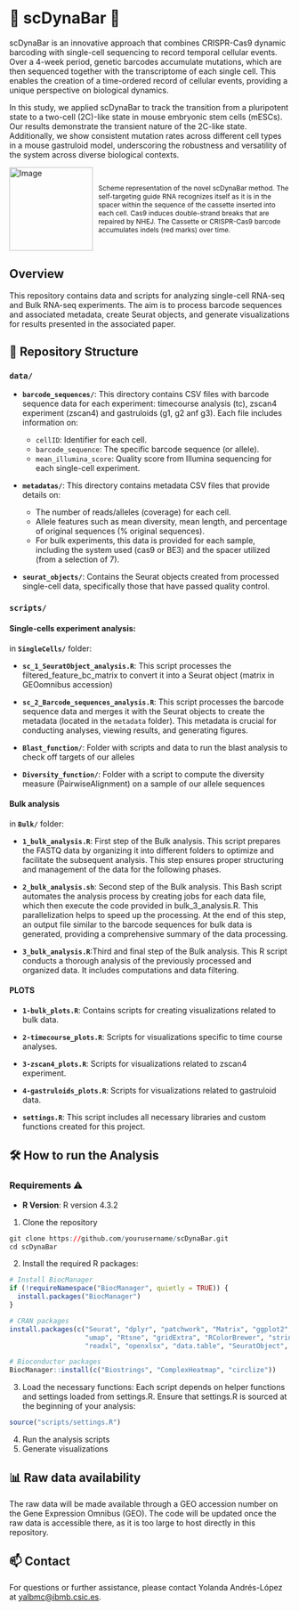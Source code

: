 #   🧬 scDynaBar 🧬

scDynaBar is an innovative approach that combines CRISPR-Cas9 dynamic barcoding with single-cell sequencing to record temporal cellular events. Over a 4-week period, genetic barcodes accumulate mutations, which are then sequenced together with the transcriptome of each single cell. This enables the creation of a time-ordered record of cellular events, providing a unique perspective on biological dynamics.

In this study, we applied scDynaBar to track the transition from a pluripotent state to a two-cell (2C)-like state in mouse embryonic stem cells (mESCs). Our results demonstrate the transient nature of the 2C-like state. Additionally, we show consistent mutation rates across different cell types in a mouse gastruloid model, underscoring the robustness and versatility of the system across diverse biological contexts.

<div style="display: flex; align-items: center;">
    <img src="https://github.com/user-attachments/assets/4baa7786-9729-4ab0-a8cd-b3fa9e6d4db1" alt="Image" width="150" style="margin-right: 10px;"/>
    <p style="font-size: 12px;">Scheme representation of the novel scDynaBar method. The
self-targeting guide RNA recognizes itself as it is in the spacer within the sequence of the
cassette inserted into each cell. Cas9 induces double-strand breaks that are repaired by
NHEJ. The Cassette or CRISPR-Cas9 barcode accumulates indels (red marks) over time.</p>
</div>



## Overview

This repository contains data and scripts for analyzing single-cell RNA-seq and Bulk RNA-seq experiments. The aim is to process barcode sequences and associated metadata, create Seurat objects, and generate visualizations for results presented in the associated paper.

## 📁 Repository Structure

### `data/`

- **`barcode_sequences/`**: This directory contains CSV files with barcode sequence data for each experiment: timecourse analysis (tc), zscan4 experiment (zscan4) and gastruloids (g1, g2 anf g3). Each file includes information on:
  - `cellID`: Identifier for each cell.
  - `barcode_sequence`: The specific barcode sequence (or allele).
  - `mean_illumina_score`: Quality score from Illumina sequencing for each single-cell experiment.

- **`metadatas/`**: This directory contains metadata CSV files that provide details on:
  - The number of reads/alleles (coverage) for each cell.
  - Allele features such as mean diversity, mean length, and percentage of original sequences (% original sequences).
  - For bulk experiments, this data is provided for each sample, including the system used (cas9 or BE3) and the spacer utilized (from a selection of 7).

- **`seurat_objects/`**: Contains the Seurat objects created from processed single-cell data, specifically those that have passed quality control.

### `scripts/`

#### Single-cells experiment analysis:
in **`SingleCells/`** folder:
- **`sc_1_SeuratObject_analysis.R`**: This script processes the filtered_feature_bc_matrix to convert it into a Seurat object (matrix in GEOomnibus accession)

- **`sc_2_Barcode_sequences_analysis.R`**: This script processes the barcode sequence data and merges it with the Seurat objects to create the metadata (located in the `metadata` folder). This metadata is crucial for conducting analyses, viewing results, and generating figures.
  
- **`Blast_function/`**: Folder with scripts and data to run the blast analysis to check off targets of our alleles
  
- **`Diversity_function/`**: Folder with a script to compute the diversity measure (PairwiseAlignment) on a sample of our allele sequences


#### Bulk analysis
in **`Bulk/`** folder:
- **`1_bulk_analysis.R`**: First step of the Bulk analysis. This script prepares the FASTQ data by organizing it into different folders to optimize and facilitate the subsequent analysis. This step ensures proper structuring and management of the data for the following phases.

- **`2_bulk_analysis.sh`**: Second step of the Bulk analysis. This Bash script automates the analysis process by creating jobs for each data file, which then execute the code provided in bulk_3_analysis.R. This parallelization helps to speed up the processing. At the end of this step, an output file similar to the barcode sequences for bulk data is generated, providing a comprehensive summary of the data processing.

- **`3_bulk_analysis.R`**:Third and final step of the Bulk analysis. This R script conducts a thorough analysis of the previously processed and organized data. It includes computations and data filtering.


#### PLOTS

- **`1-bulk_plots.R`**: Contains scripts for creating visualizations related to bulk data.

- **`2-timecourse_plots.R`**: Scripts for visualizations specific to time course analyses.

- **`3-zscan4_plots.R`**: Scripts for visualizations related to zscan4 experiment.
  
-  **`4-gastruloids_plots.R`**: Scripts for visualizations related to gastruloid data.

- **`settings.R`**: This script includes all necessary libraries and custom functions created for this project.


## 🛠️ How to run the Analysis
### Requirements ⚠️

- **R Version**: R version 4.3.2
  
1. Clone the repository 

```r
git clone https://github.com/yourusername/scDynaBar.git
cd scDynaBar
```
2. Install the required R packages:

```r
# Install BiocManager
if (!requireNamespace("BiocManager", quietly = TRUE)) {
  install.packages("BiocManager")
}

# CRAN packages
install.packages(c("Seurat", "dplyr", "patchwork", "Matrix", "ggplot2", 
                   "umap", "Rtsne", "gridExtra", "RColorBrewer", "stringr", 
                   "readxl", "openxlsx", "data.table", "SeuratObject", "psychTools"))

# Bioconductor packages
BiocManager::install(c("Biostrings", "ComplexHeatmap", "circlize"))

```
3. Load the necessary functions: Each script depends on helper functions and settings loaded from settings.R. Ensure that settings.R is sourced at the beginning of your analysis:
```r
source("scripts/settings.R")
```
4. Run the analysis scripts
5. Generate visualizations

## 📊 Raw data availability
The raw data will be made available through a GEO accession number on the Gene Expression Omnibus (GEO). The code will be updated once the raw data is accessible there, as it is too large to host directly in this repository.

## 📫 Contact
For questions or further assistance, please contact Yolanda Andrés-López at yalbmc@ibmb.csic.es.
